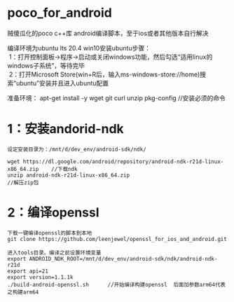 # poco_for_android
贼傻瓜化的poco c++库 android编译脚本，至于ios或者其他版本自行解决

编译环境为ubuntu lts 20.4 
win10安装ubuntu步骤：  
   &nbsp;1：打开控制面板->程序->启动或关闭windows功能，然后勾选“适用linux的windows子系统”，等待完毕  
   &nbsp;2：打开Microsoft Store(win+R后，输入ms-windows-store://home)搜索“ubuntu”安装并且进入ubuntu配置  

准备环境： apt-get install -y wget git curl unzip pkg-config   //安装必须的命令

# 1：安装andorid-ndk     
    设定安装目录为：/mnt/d/dev_env/android-sdk/ndk/ 
    
    wget https://dl.google.com/android/repository/android-ndk-r21d-linux-x86_64.zip    //下载ndk   
    unzip android-ndk-r21d-linux-x86_64.zip                                            //解压zip包   
      
# 2：编译openssl     
    下载一键编译openssl的脚本到本地
    git clone https://github.com/leenjewel/openssl_for_ios_and_android.git
    
    进入tools目录。编译之前设置环境变量
    export ANDROID_NDK_ROOT=/mnt/d/dev_env/android-sdk/ndk/android-ndk-r21d
    export api=21
    export version=1.1.1k
    ./build-android-openssl.sh      //开始编译构建openssl  后面加参数arm64代表之构建arm64
